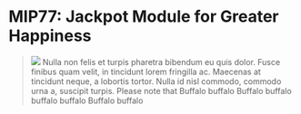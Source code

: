 # MIP77: Jackpot Module for Greater Happiness

> ![](https://englishcomposition.org/wp-content/uploads/2017/07/Exclamation-Point-300x167.png) Nulla non felis et turpis pharetra bibendum eu quis dolor. Fusce finibus quam velit, in tincidunt lorem fringilla ac.
> Maecenas at tincidunt neque, a lobortis tortor. Nulla id nisl commodo, commodo urna a, suscipit turpis. 
> Please note that Buffalo buffalo Buffalo buffalo buffalo buffalo Buffalo buffalo
